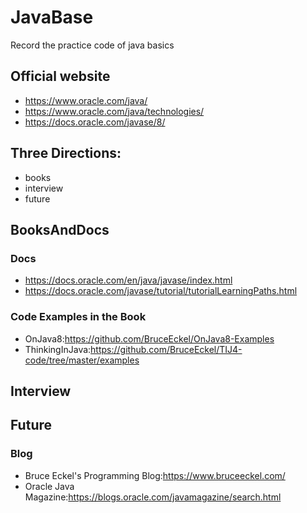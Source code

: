 # JavaBase
Record the practice code of java basics

## Official website
- https://www.oracle.com/java/
- https://www.oracle.com/java/technologies/
- https://docs.oracle.com/javase/8/


## Three Directions:
- books
- interview
- future

## BooksAndDocs
### Docs
- https://docs.oracle.com/en/java/javase/index.html
- https://docs.oracle.com/javase/tutorial/tutorialLearningPaths.html

### Code Examples in the Book
- OnJava8:https://github.com/BruceEckel/OnJava8-Examples
- ThinkingInJava:https://github.com/BruceEckel/TIJ4-code/tree/master/examples

## Interview

## Future
### Blog
- Bruce Eckel's Programming Blog:https://www.bruceeckel.com/
- Oracle Java Magazine:https://blogs.oracle.com/javamagazine/search.html
